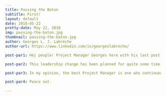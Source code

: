 ```yaml
---
title: Passing the Baton
subtitle: First!
layout: default
date: 2018-05-22
pretty-date: May 22, 2018
img: passing-the-baton.jpg
thumbnail: passing-the-baton.jpg
author: Georges L. J. Labrèche
author-url: https://www.linkedin.com/in/georgeslabreche/

post-par1: Hej people! Project Manager Georges here with his last post as a Project Manager! That's right, now that the Critical Design has been submitted it is time for more capable leadership to take this baby into the next level and actually build it. Plus, I suspect the team is getting a bit weary of me assigning them tasks like hot potatoes fresh out of the oven. Change is good! Who is the new PM, you ask? Drumroll... Natalie Lawton!

post-par2: This leadership change has been planned for quite some time actually. More precisely, since I found out that I wasn't going to be able to be physically present at our Space Campus home base in Kiruna during the very exciting Experiment Building and Testing phase of the project. I leave at the end of this month and won't be back to Space Campus until early October, just a few weeks prior our launch window. There are several ways I can still contribute remotely, notably with documentation, outreach, assisting our new fearless leader, and hopefully I can team up with Ansyar and Gustav by contributing to the project's software development efforts.

post-par3: In my opinion, the best Project Manager is one who continuously aims to make him or herself redundant. I definitely got a lot of help from Natalie in this aspect where she's basically been acting as a Deputy Project Manager for quite some time now. Because of this, the transition is happening quite smoothly and I'm sure the team will do a fantastic job supporting her leadership. Got Natalie! Go Team!

post-par4: Peace out. 

---
```

